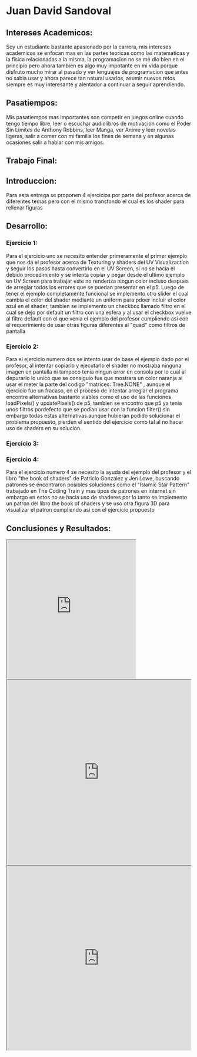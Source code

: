 # Juan David Sandoval

## Intereses Academicos:

Soy un estudiante bastante apasionado por la carrera, mis intereses academicos se enfocan mas en las partes teoricas como las matematicas y la fisica relacionadas a la misma, la programacion no se me dio bien en el principio pero ahora tambien es algo muy impotante en mi vida porque disfruto mucho mirar al pasado y ver lenguajes de programacion que antes no sabia usar y ahora parece tan natural usarlos, asumir nuevos retos siempre es muy interesante y alentador a continuar a seguir aprendiendo.

## Pasatiempos:

Mis pasatiempos mas importantes son competir en juegos online cuando tengo tiempo libre, leer o escuchar audiolibros de motivacion como el Poder Sin Limites de Anthony Robbins, leer Manga, ver Anime y leer novelas ligeras, salir a comer con mi familia los fines de semana y en algunas ocasiones salir a hablar con mis amigos.


## Trabajo Final:
## Introduccion:

Para esta entrega se proponen 4 ejercicios por parte del profesor acerca de diferentes temas pero con el mismo transfondo el cual es los shader para rellenar figuras
## Desarrollo:

### Ejercicio 1:
Para el ejercicio uno se necesito entender primeramente el primer ejemplo que nos da el profesor acerca de Texturing y shaders del UV Visualizaction y seguir los pasos hasta convertirlo en  el UV Screen, si no se hacia el debido procedimiento y se intenta copiar y pegar desde el ultimo ejemplo en UV Screen para trabajar este no renderiza ningun color incluso despues de arreglar todos los errores que se puedan presentar en el p5.
Luego de tener el ejemplo completamente funcional se implemento otro slider el cual cambia el color del shader mediante un uniform para pdoer incluir el color azul en el shader, tambien se implemento un checkbox llamado filtro en el cual se dejo por default un filtro con una esfera y al usar el checkbox vuelve al filtro default con el que venia el ejemplo del profesor cumpliendo asi con el requerimiento de usar otras figuras diferentes al "quad" como filtros de pantalla

### Ejercicio 2:
Para el ejercicio numero dos se intento usar de base el ejemplo dado por el profesor, al intentar copiarlo y ejecutarlo el shader no mostraba ninguna imagen en pantalla ni tampoco tenia ningun error en consola por lo cual al depurarlo lo unico que se consiguio fue que mostrara un color naranja al usar el meter la parte del codigo "matrices: Tree.NONE" , aunque el ejercicio fue un fracaso, en el proceso de intentar arreglar el programa encontre alternativas bastante viables  como el uso de las funciones loadPixels() y updatePixels() de p5, tambien se encontro que p5 ya tenia unos filtros pordefecto que se podian usar con la funcion filter() sin embargo todas estas alternativas aunque hubieran podido solucionar el problema propuesto, pierden el sentido del ejercicio como tal al no hacer uso de shaders en su solucion.  

### Ejercicio 3:


### Ejercicio 4:
Para el ejercicio numero 4 se necesito la ayuda del ejemplo del profesor y el libro "the book of shaders" de Patricio Gonzalez y Jen Lowe, buscando patrones se encontraron posibles soluciones como el "Islamic Star Pattern" trabajado en The Coding Train y mas tipos de patrones en internet sin embargo en estos no se hacia uso de shaderes por lo tanto se implemento un patron del libro the book of shaders y se uso otra figura 3D para visualizar el patron cumpliendo asi con el ejercicio propuesto

## Conclusiones y Resultados:

<iframe src="https://editor.p5js.org/judsandovalca/full/WDFBISDxG"width="350"height="375"></iframe>
<iframe src="https://editor.p5js.org/judsandovalca/full/TF3LfDjYl"width="500" height="500"></iframe>
<iframe src="https://editor.p5js.org/judsandovalca/full/xSZOoXbdc"width="500" height="500"></iframe>


